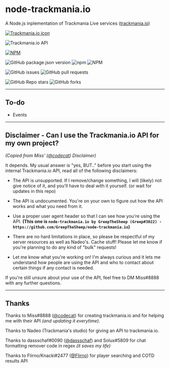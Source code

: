 # node-trackmania.io
A Node.js inplementation of Trackmania Live services ([trackmania.io](https://trackmania.io))

[![Trackmania.io icon](https://trackmania.io/img/square.png)](https://trackmania.io)

![Trackmania.io API](https://img.shields.io/website?down_message=Offline&label=Trackmania.io%20API&up_message=Online&url=https%3A%2F%2Ftrackmania.io)

[![NPM](https://nodei.co/npm/trackmania.io.png?downloads=true&stars=true)](https://npmjs.org/trackmania.io)

![GitHub package.json version](https://img.shields.io/github/package-json/v/GreepTheSheep/node-trackmania.io?logo=npm)
![npm](https://img.shields.io/npm/dw/trackmania.io?logo=npm)
![NPM](https://img.shields.io/npm/l/trackmania.io)

![GitHub issues](https://img.shields.io/github/issues/GreepTheSheep/node-trackmania.io?logo=github)
![GitHub pull requests](https://img.shields.io/github/issues-pr/GreepTheSheep/node-trackmania.io?logo=github)

![GitHub Repo stars](https://img.shields.io/github/stars/GreepTheSheep/node-trackmania.io?logo=github&style=flat-square)
![GitHub forks](https://img.shields.io/github/forks/GreepTheSheep/node-trackmania.io?style=flat-square)

---
## To-do

- Events

---

## Disclaimer - Can I use the Trackmania.io API for my own project?
*(Copied from Miss' ([@codecat](https://github.com/codecat)) Disclaimer)*

It depends. My usual answer is "yes, BUT.." before you start using the internal Trackmania.io API, read all of the following disclaimers:

- The API is unsupported. If I remove/change something, I will (likely) not give notice of it, and you'll have to deal with it yourself. (or wait for updates in this repo)

- The API is undocumented. You're on your own to figure out how the API works and what you need from it.

- Use a proper user agent header so that I can see how you're using the API. **(This one is `node-trackmania.io by GreepTheSheep (Greep#3022) - https://github.com/GreepTheSheep/node-trackmania.io`)**

- There are no hard limitations in place, so please be respectful of my server resources as well as Nadeo's. Cache stuff! Please let me know if you're planning to do any kind of "bulk" requests!

- Let me know what you're working on! I'm always curious and it lets me understand how people are using the API and who to contact about certain things if any contact is needed.

If you're still unsure about your use of the API, feel free to DM Miss#8888 with any further questions.

---
## Thanks

Thanks to Miss#8888 ([@codecat](https://github.com/codecat)) for creating trackmania.io and for helping me with their API *(and updating it everytime)*.

Thanks to Nadeo (Trackmania's studio) for giving an API to trackmania.io.

Thanks to dassschaf#0090 ([@dassschaf](https://github.com/dassschaf)) and Solux#5809 for chat formatting remover code in regex *(it saves my life)*

Thanks to Flirno/Knacki#2477 ([@Flirno](https://github.com/Flirno)) for player searching and COTD results API
